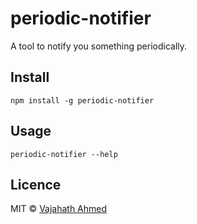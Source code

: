 # periodic-notifier
A tool to notify you something periodically.

## Install
```
npm install -g periodic-notifier
```

## Usage
```
periodic-notifier --help
```

## Licence
MIT © [Vajahath Ahmed](https://mycolorpad.blogspot.com)

